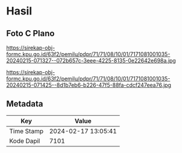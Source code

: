 # Hasil

## Foto C Plano

https://sirekap-obj-formc.kpu.go.id/63f2/pemilu/pdpr/71/71/08/10/01/7171081001035-20240215-071327--072b657c-3eee-4225-8135-0e22642e698a.jpg

https://sirekap-obj-formc.kpu.go.id/63f2/pemilu/pdpr/71/71/08/10/01/7171081001035-20240215-071425--8d1b7eb6-b226-47f5-88fa-cdcf247eea76.jpg


## Metadata

| Key        | Value               |
| ---------- | ------------------- |
| Time Stamp | 2024-02-17 13:05:41 |
| Kode Dapil | 7101                |



